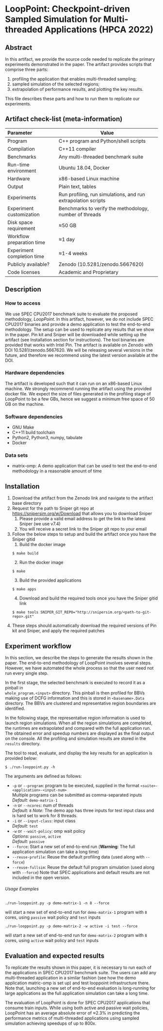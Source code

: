 # LoopPoint: Checkpoint-driven Sampled Simulation for Multi-threaded Applications (HPCA 2022)
## Abstract

In this artifact, we provide the source code needed to replicate the primary experiments 
demonstrated in the paper. The artifact provides scripts that comprise three parts:
1. profiling the application that enables multi-threaded sampling; 
1. sampled simulation of the selected regions;
1. extrapolation of performance results, and plotting the key results. 

This file describes these parts and how to run them to replicate our experiments.
 
## Artifact check-list (meta-information)
 
| Parameter                  | Value                                                         |
|:---------------------------|---------------------------------------------------------------|
| Program                    | C++ program and Python/shell scripts                          |
| Compilation                | C++11 compiler                                                |
| Benchmarks                 | Any multi-threaded benchmark suite                            |
| Run-time environment       | Ubuntu 18.04, Docker                                          |
| Hardware                   | x86-based Linux machine                                       |
| Output                     | Plain text, tables                                            |
| Experiments                | Run profiling, run simulations, and run extrapolation scripts |
| Experiment customization   | Benchmarks to verify the methodology, number of threads       |
| Disk space requirement     | &asymp;50 GB                                                  |
| Workflow preparation time  | &asymp;1 day                                                  |
| Experiment completion time | &asymp;1-4 weeks                                              |
| Publicly available?        | Zenodo (10.5281/zenodo.5667620)                               |
| Code licenses              | Academic and Proprietary                                      |
 
## Description

### How to access
We use SPEC CPU2017 benchmark suite to evaluate the proposed methodology, *LoopPoint*. In this 
artifact, however, we do not include SPEC CPU2017 binaries and provide a demo application to test
the end-to-end methodology. The setup can be used to replicate any results that we show in the
paper. Pin kit and Sniper will be downloaded while setting up the artifact (see Installation section
for instructions). The tool binaries are provided that works with Intel Pin. The artifact is available 
on Zenodo with DOI 10.5281/zenodo.5667620. We will be releasing several versions in the future, and 
therefore we recommend using the latest version available at the DOI.

### Hardware dependencies
The artifact is developed such that it can run on an x86-based Linux machine. We strongly recommend 
running the artifact using the provided docker file. We expect the size of files generated in the 
profiling stage of LoopPoint to be a few GBs, hence we suggest a minimum free space of 50 GB on the 
machine.

### Software dependencies
- GNU Make
- C++11 build toolchain
- Python2, Python3, numpy, tabulate
- Docker

### Data sets
- matrix-omp: A demo application that can be used to test the end-to-end methodology in a reasonable
amount of time

## Installation

1. Download the artifact from the Zenodo link and navigate to the artifact base directory
1. Request for the path to Sniper git repo at https://snipersim.org/w/Download that allows you to download Sniper
	1. Please provide a valid email address to get the link to the latest Sniper (we use v7.4)
	1. You will receive a secret link to the Sniper git repo to your email
1. Follow the below steps to setup and build the artifact once you have the Sniper gitid
	1. Build the docker image
	```
	$ make build
	```
	2. Run the docker image
	```
	$ make
	```
	3. Build the provided applications
	```
	$ make apps
	```
	4. Download and build the required tools once you have the Sniper gitid link
	```
	$ make tools SNIPER_GIT_REPO="http://snipersim.org/<path-to-git-repo>.git"
	```
1. These steps should automatically download the required versions of Pin kit and Sniper, and
apply the required patches

## Experiment workflow

In this section, we describe the steps to generate the results shown in the paper. The
end-to-end methodology of LoopPoint involves several steps. However, we have automated the
whole process so that the user need not run every single step.

In the first stage, the selected benchmark is executed to record it as a pinball in  
`whole_program.<input>` directory. This pinball is then profiled for BBVs making use of DCFG 
information and this is stored in `<basename>.Data` directory. The BBVs are clustered and 
representative region boundaries are identified.

In the following stage, the representative region information is  used  to  launch  region
simulations. When  all  the  region simulations are completed, the runtimes are extrapolated 
and compared  with  the  full  application  run. The obtained error and speedup numbers are
displayed as the final output on the console. All the profiling and simulation results are 
stored in the `results` directory.

The tool to read, evaluate, and display the key results for an application is provided below:
```
$ ./run-looppoint.py -h
```

The arguments are defined as follows:
* `-p` or `--program`: program to be executed, supplied in the format `<suite>-<application>-<input-num>` \
Multiple programs can be submitted as comma-separated inputs \
_Default:_ `demo-matrix-1`
* `-n` or `--ncores`: num of threads \
_Default:_ `8`
_Note:_ The demo app has three inputs for test input class and is hard set to work for 8 threads.
* `-i` or `--input-class`: input class \
_Default:_ `test`
* `-w` or `--wait-policy`: omp wait policy \
_Options:_ `passive`, `active` \
_Default:_ `passive`
* `--force`: Start a new set of end-to-end run (**Warning**: The full application simulation can take a long time)
* `--reuse-profile`: Reuse the default profiling data (used along with `--force`)
* `--reuse-fullsim`: Reuse the default full program simulation (used along with `--force`)
Note that SPEC applications and default results are not included in the open version.

###### Usage Examples
```
./run-looppoint.py -p demo-matrix-1 -n 8 --force
```
will start a new set of end-to-end run for `demo-matrix-1` program with `8` cores, using `passive` wait policy and `test` inputs

```
./run-looppoint.py -p demo-matrix-2 -w active -i test --force
```
will start a new set of end-to-end run for `demo-matrix-2` program with `8` cores, using `active` wait policy and `test` inputs

## Evaluation and expected results
To replicate the results shown in this paper, it is necessary to run each of the applications in SPEC CPU2017 benchmark suite.
The users can add any multi-threaded application in a similar fashion (see how the demo application matric-omp is set up) and
test looppoint infrastructure there. Note that, launching a new set of end-to-end evaluation is long-running for large applications
as the full application simulation can take a long time.

The evaluation of LoopPoint is done for SPEC CPU2017 applications that consume train inputs. While using both 
active and passive wait policies, LoopPoint has an average absolute error of &asymp;2.3% in predicting the 
performance metrics of multi-threaded applications using sampled simulation achieving speedups of up to 800x.

